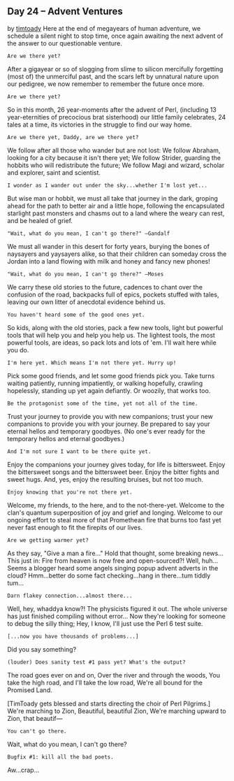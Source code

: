 ## Day 24 – Advent Ventures

by [timtoady](https://perl6advent.wordpress.com/author/timtoady/ "View all posts by timtoady")
Here at the end of megayears of human adventure,
we schedule a silent night to stop time,
once again awaiting the next advent
of the answer to our questionable venture.

    Are we there yet?

After a gigayear or so of slogging from slime to silicon
mercifully forgetting (most of) the unmerciful past,
and the scars left by unnatural nature upon our pedigree,
we now remember to remember the future once more.

    Are we there yet?

So in this month, 26 year-moments after the advent of Perl,
(including 13 year-eternities of precocious brat sisterhood)
our little family celebrates, 24 tales at a time,
its victories in the struggle to find our way home.

    Are we there yet, Daddy, are we there yet?

We follow after all those who wander but are not lost:
We follow Abraham, looking for a city because it isn't there yet;
We follow Strider, guarding the hobbits who will redistribute the future;
We follow Magi and wizard, scholar and explorer, saint and scientist.

    I wonder as I wander out under the sky...whether I'm lost yet...

But wise man or hobbit, we must all take that journey in the dark,
groping ahead for the path to better air and a little hope,
following the encapsulated starlight past monsters and chasms
out to a land where the weary can rest, and be healed of grief.

    "Wait, what do you mean, I can't go there?" —Gandalf

We must all wander in this desert for forty years,
burying the bones of naysayers and yaysayers alike,
so that their children can someday cross the Jordan
into a land flowing with milk and honey and fancy new phones!

    "Wait, what do you mean, I can't go there?" —Moses

We carry these old stories to the future,
cadences to chant over the confusion of the road,
backpacks full of epics, pockets stuffed with tales,
leaving our own litter of anecdotal evidence behind us.

    You haven't heard some of the good ones yet.

So kids, along with the old stories, pack a few new tools,
light but powerful tools that will help you and help you help us.
The lightest tools, the most powerful tools, are ideas,
so pack lots and lots of 'em. I'll wait here while you do.

    I'm here yet. Which means I'm not there yet. Hurry up!

Pick some good friends, and let some good friends pick you.
Take turns waiting patiently, running impatiently,
or walking hopefully, crawling hopelessly,
standing up yet again defiantly. Or woozily, that works too.

    Be the protagonist some of the time, yet not all of the time.

Trust your journey to provide you with new companions;
trust your new companions to provide you with your journey.
Be prepared to say your eternal hellos and temporary goodbyes.
(No one's ever ready for the temporary hellos and eternal goodbyes.)

    And I'm not sure I want to be there quite yet.

Enjoy the companions your journey gives today, for life is bittersweet.
Enjoy the bittersweet songs and the bittersweet beer.
Enjoy the bitter fights and sweet hugs.
And, yes, enjoy the resulting bruises, but not too much.

    Enjoy knowing that you're not there yet.

Welcome, my friends, to the here, and to the not-there-yet.
Welcome to the clan's quantum superposition of joy and grief and longing.
Welcome to our ongoing effort to steal more of that Promethean fire
that burns too fast yet never fast enough to fit the firepits of our lives.

    Are we getting warmer yet?

As they say, "Give a man a fire..." Hold that thought, some breaking news...
This just in: Fire from heaven is now free and open-sourced?! Well, huh...
Seems a blogger heard some angels singing popup advent adverts in the cloud?
Hmm...better do some fact checking...hang in there...tum tiddly tum...

    Darn flakey connection...almost there...

Well, hey, whaddya know?! The physicists figured it out.
The whole universe has just finished compiling without error...
Now they're looking for someone to debug the silly thing;
Hey, I know, I'll just use the Perl 6 test suite.

    [...now you have thousands of problems...]

Did you say something?

    (louder) Does sanity test #1 pass yet? What's the output?

The road goes ever on and on,
Over the river and through the woods,
You take the high road, and I'll take the low road,
We're all bound for the Promised Land.

[TimToady gets blessed and starts directing the choir of Perl Pilgrims.]
We're marching to Zion,
Beautiful, beautiful Zion,
We're marching upward to Zion, that beautif—

    You can't go there.

Wait, what do you mean, I can't go there?

    Bugfix #1: kill all the bad poets.

Aw...crap...

